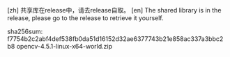 [zh] 共享库在release中，请去release自取。
[en] The shared library is in the release, please go to the release to retrieve it yourself.

sha256sum:
f7754b2c2abf4def538fb0da51d16152d32ae6377743b21e858ac337a3bbc2b8  opencv-4.5.1-linux-x64-world.zip
